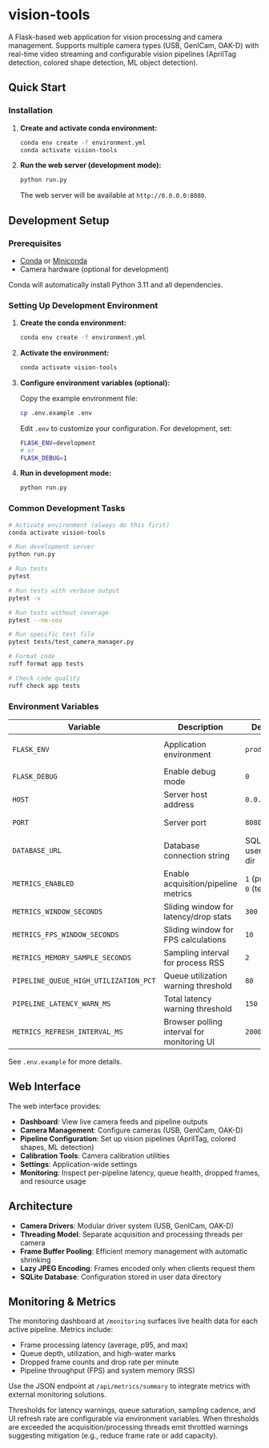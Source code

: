 # vision-tools

A Flask-based web application for vision processing and camera management. Supports multiple camera types (USB, GenICam, OAK-D) with real-time video streaming and configurable vision pipelines (AprilTag detection, colored shape detection, ML object detection).

## Quick Start

### Installation

1. **Create and activate conda environment:**
   ```bash
   conda env create -f environment.yml
   conda activate vision-tools
   ```

2. **Run the web server (development mode):**
   ```bash
   python run.py
   ```

   The web server will be available at `http://0.0.0.0:8080`.

## Development Setup

### Prerequisites

- [Conda](https://docs.conda.io/en/latest/) or [Miniconda](https://docs.conda.io/en/latest/miniconda.html)
- Camera hardware (optional for development)

Conda will automatically install Python 3.11 and all dependencies.

### Setting Up Development Environment

1. **Create the conda environment:**
   ```bash
   conda env create -f environment.yml
   ```

2. **Activate the environment:**
   ```bash
   conda activate vision-tools
   ```

3. **Configure environment variables (optional):**

   Copy the example environment file:
   ```bash
   cp .env.example .env
   ```

   Edit `.env` to customize your configuration. For development, set:
   ```bash
   FLASK_ENV=development
   # or
   FLASK_DEBUG=1
   ```

4. **Run in development mode:**
   ```bash
   python run.py
   ```

### Common Development Tasks

```bash
# Activate environment (always do this first)
conda activate vision-tools

# Run development server
python run.py

# Run tests
pytest

# Run tests with verbose output
pytest -v

# Run tests without coverage
pytest --no-cov

# Run specific test file
pytest tests/test_camera_manager.py

# Format code
ruff format app tests

# Check code quality
ruff check app tests
```

### Environment Variables

| Variable | Description | Default | Values |
|----------|-------------|---------|--------|
| `FLASK_ENV` | Application environment | `production` | `development`, `production`, `testing` |
| `FLASK_DEBUG` | Enable debug mode | `0` | `0` (off), `1` (on) |
| `HOST` | Server host address | `0.0.0.0` | Any valid IP address |
| `PORT` | Server port | `8080` | Any valid port number |
| `DATABASE_URL` | Database connection string | SQLite in user data dir | Any valid SQLAlchemy URL |
| `METRICS_ENABLED` | Enable acquisition/pipeline metrics | `1` (prod) / `0` (tests) | `0`, `1` |
| `METRICS_WINDOW_SECONDS` | Sliding window for latency/drop stats | `300` | Float (seconds) |
| `METRICS_FPS_WINDOW_SECONDS` | Sliding window for FPS calculations | `10` | Float (seconds) |
| `METRICS_MEMORY_SAMPLE_SECONDS` | Sampling interval for process RSS | `2` | Float (seconds) |
| `PIPELINE_QUEUE_HIGH_UTILIZATION_PCT` | Queue utilization warning threshold | `80` | Percentage |
| `PIPELINE_LATENCY_WARN_MS` | Total latency warning threshold | `150` | Milliseconds |
| `METRICS_REFRESH_INTERVAL_MS` | Browser polling interval for monitoring UI | `2000` | Milliseconds |

See `.env.example` for more details.

## Web Interface

The web interface provides:
- **Dashboard**: View live camera feeds and pipeline outputs
- **Camera Management**: Configure cameras (USB, GenICam, OAK-D)
- **Pipeline Configuration**: Set up vision pipelines (AprilTag, colored shapes, ML detection)
- **Calibration Tools**: Camera calibration utilities
- **Settings**: Application-wide settings
- **Monitoring**: Inspect per-pipeline latency, queue health, dropped frames, and resource usage

## Architecture

- **Camera Drivers**: Modular driver system (USB, GenICam, OAK-D)
- **Threading Model**: Separate acquisition and processing threads per camera
- **Frame Buffer Pooling**: Efficient memory management with automatic shrinking
- **Lazy JPEG Encoding**: Frames encoded only when clients request them
- **SQLite Database**: Configuration stored in user data directory

## Monitoring & Metrics

The monitoring dashboard at `/monitoring` surfaces live health data for each active pipeline. Metrics include:

- Frame processing latency (average, p95, and max)
- Queue depth, utilization, and high-water marks
- Dropped frame counts and drop rate per minute
- Pipeline throughput (FPS) and system memory (RSS)

Use the JSON endpoint at `/api/metrics/summary` to integrate metrics with external monitoring solutions.

Thresholds for latency warnings, queue saturation, sampling cadence, and UI refresh rate are configurable via environment variables. When thresholds are exceeded the acquisition/processing threads emit throttled warnings suggesting mitigation (e.g., reduce frame rate or add capacity).
